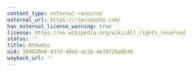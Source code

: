 ```yaml
---
content_type: external-resource
external_url: https://rtproaudio.com/
has_external_license_warning: true
license: https://en.wikipedia.org/wiki/All_rights_reserved
status: ''
title: RtAudio
uid: 10d850e8-437d-46e2-ac2b-4e78720a0b49
wayback_url: ''
---
```

